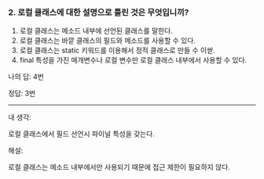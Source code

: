 ### 2. 로컬 클래스에 대한 설명으로 틀린 것은 무엇입니끼?

1. 로컬 클래스는 메소드 내부에 선언된 클래스를 말한다.
2. 로컬 클래스는 바깥 클래스의 필드와 메소드를 사용할 수 있다.
3. 로컬 클래스는 static 키워드를 이용해서 정적 클래스로 만들 수 이싿.
4. final 특성을 가진 매개변수나 로컬 변수만 로컬 클래스 내부에서 사용할 수 있다.

나의 답: 4번

정답: 3번

---

내 생각:

로컬 클래스에서 필드 선언시 파이널 특성을 갖는다.

해설:

로컬 클래스는 메소드 내부에서만 사용되기 때문에 접근 제한이 필요하지 않다.